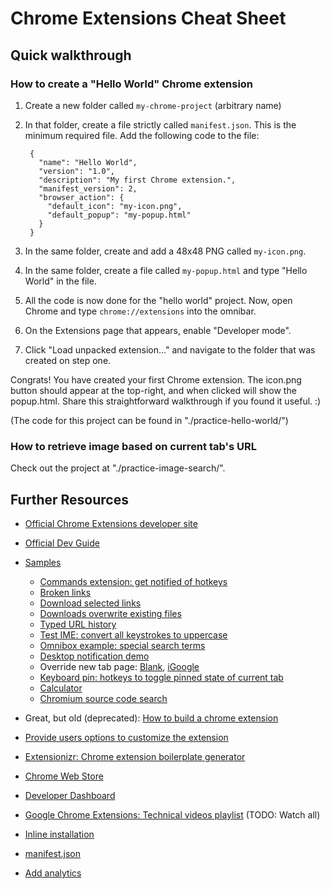 # Chrome Extensions Cheat Sheet #



## Quick walkthrough ##

### How to create a "Hello World" Chrome extension ###

1. Create a new folder called `my-chrome-project` (arbitrary name)
2. In that folder, create a file strictly called `manifest.json`. This is the minimum required file. Add the following code to the file:

        {
          "name": "Hello World",
          "version": "1.0",
          "description": "My first Chrome extension.",
          "manifest_version": 2,
          "browser_action": {
            "default_icon": "my-icon.png",
            "default_popup": "my-popup.html"
          }
        }

3. In the same folder, create and add a 48x48 PNG called `my-icon.png`.
4. In the same folder, create a file called `my-popup.html` and type "Hello World" in the file.
5. All the code is now done for the "hello world" project. Now, open Chrome and type `chrome://extensions` into the omnibar.
6. On the Extensions page that appears, enable "Developer mode".
7. Click "Load unpacked extension..." and navigate to the folder that was created on step one.

Congrats! You have created your first Chrome extension. The icon.png button should appear at the top-right, and when clicked will show the popup.html. Share this straightforward walkthrough if you found it useful. :)

(The code for this project can be found in "./practice-hello-world/")

### How to retrieve image based on current tab's URL ###
Check out the project at "./practice-image-search/".



## Further Resources ##
- [Official Chrome Extensions developer site](https://developer.chrome.com/extensions/)
- [Official Dev Guide](https://developer.chrome.com/extensions/devguide)
- [Samples](https://developer.chrome.com/extensions/samples)
  - [Commands extension: get notified of hotkeys](https://developer.chrome.com/extensions/examples/api/commands.zip)
  - [Broken links](https://developer.chrome.com/extensions/examples/api/devtools/audits/broken-links.zip)
  - [Download selected links](https://developer.chrome.com/extensions/examples/api/downloads/download_links.zip)
  - [Downloads overwrite existing files](https://developer.chrome.com/extensions/examples/api/downloads/downloads_overwrite.zip)
  - [Typed URL history](https://developer.chrome.com/extensions/examples/api/history/showHistory.zip)
  - [Test IME: convert all keystrokes to uppercase](https://developer.chrome.com/extensions/examples/api/input.ime/basic.zip)
  - [Omnibox example: special search terms](https://developer.chrome.com/extensions/examples/api/omnibox/simple-example.zip)
  - [Desktop notification demo](https://developer.chrome.com/extensions/examples/api/notifications.zip)
  - Override new tab page: [Blank](https://developer.chrome.com/extensions/examples/api/override/blank_ntp.zip), [iGoogle](https://developer.chrome.com/extensions/examples/api/override/override_igoogle.zip)
  - [Keyboard pin: hotkeys to toggle pinned state of current tab](https://developer.chrome.com/extensions/examples/api/tabs/pin.zip)
  - [Calculator](https://developer.chrome.com/extensions/examples/apps/calculator/app.zip)
  - [Chromium source code search](https://developer.chrome.com/extensions/examples/extensions/chrome_search.zip)
- Great, but old (deprecated): [How to build a chrome extension](http://lifehacker.com/5857721/how-to-build-a-chrome-extension)
- [Provide users options to customize the extension](https://developer.chrome.com/extensions/optionsV2)
- [Extensionizr: Chrome extension boilerplate generator](http://extensionizr.com)
- [Chrome Web Store](https://chrome.google.com/webstore/category/extensions)
- [Developer Dashboard](https://chrome.google.com/webstore/developer/dashboard)
- [Google Chrome Extensions: Technical videos playlist](https://www.youtube.com/view_play_list?p=CA101D6A85FE9D4B) (TODO: Watch all)

- [Inline installation](https://developer.chrome.com/webstore/inline_installation)
- [manifest.json](https://developer.chrome.com/extensions/manifest)
- [Add analytics](https://developer.chrome.com/apps/analytics)
